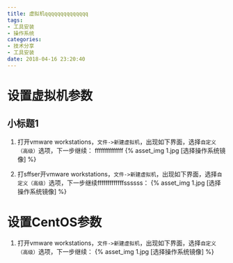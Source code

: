 ```yaml
---
title: 虚拟机qqqqqqqqqqqqqq
tags: 
- 工具安装
- 操作系统
categories: 
- 技术分享
- 工具安装
date: 2018-04-16 23:20:40
---
```



# 设置虚拟机参数
## 小标题1
1. 打开vmware workstations，`文件->新建虚拟机`，出现如下界面，选择`自定义（高级）`选项，下一步继续：               ffffffffffffff
{% asset_img 1.jpg [选择操作系统镜像] %}

2. 打sffser开vmware workstations，`文件->新建虚拟机`，出现如下界面，选择`自定义（高级）`选项，下一步继续fffffffffffffssssss：
{% asset_img 1.jpg [选择操作系统镜像] %}


# 设置CentOS参数
1. 打开vmware workstations，`文件->新建虚拟机`，出现如下界面，选择`自定义（高级）`选项，下一步继续：
{% asset_img 1.jpg [选择操作系统镜像] %}
